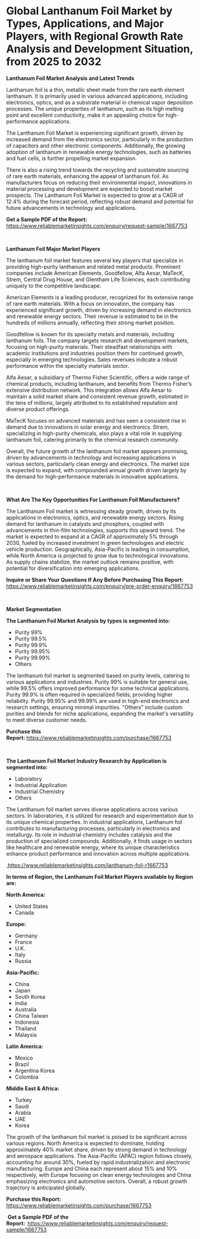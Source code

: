 <p><h1>Global Lanthanum Foil Market by Types, Applications, and Major Players, with Regional Growth Rate Analysis and Development Situation, from 2025 to 2032</h1></p><p><strong>Lanthanum Foil Market Analysis and Latest Trends</strong></p>
<p><p>Lanthanum foil is a thin, metallic sheet made from the rare earth element lanthanum. It is primarily used in various advanced applications, including electronics, optics, and as a substrate material in chemical vapor deposition processes. The unique properties of lanthanum, such as its high melting point and excellent conductivity, make it an appealing choice for high-performance applications.</p><p>The Lanthanum Foil Market is experiencing significant growth, driven by increased demand from the electronics sector, particularly in the production of capacitors and other electronic components. Additionally, the growing adoption of lanthanum in renewable energy technologies, such as batteries and fuel cells, is further propelling market expansion. </p><p>There is also a rising trend towards the recycling and sustainable sourcing of rare earth materials, enhancing the appeal of lanthanum foil. As manufacturers focus on reducing their environmental impact, innovations in material processing and development are expected to boost market prospects. The Lanthanum Foil Market is expected to grow at a CAGR of 12.4% during the forecast period, reflecting robust demand and potential for future advancements in technology and applications.</p></p>
<p><strong>Get a Sample PDF of the Report:&nbsp;</strong> <a href="https://www.reliablemarketinsights.com/enquiry/request-sample/1667753?utm_campaign=3314&utm_medium=2&utm_source=Github&utm_content=ia&utm_term=18042025&utm_id=lanthanum-foil">https://www.reliablemarketinsights.com/enquiry/request-sample/1667753</a></p>
<p>&nbsp;</p>
<p><strong>Lanthanum Foil Major Market Players</strong></p>
<p><p>The lanthanum foil market features several key players that specialize in providing high-purity lanthanum and related metal products. Prominent companies include American Elements, Goodfellow, Alfa Aesar, MaTecK, Strem, Central Drug House, and Glentham Life Sciences, each contributing uniquely to the competitive landscape.</p><p>American Elements is a leading producer, recognized for its extensive range of rare earth materials. With a focus on innovation, the company has experienced significant growth, driven by increasing demand in electronics and renewable energy sectors. Their revenue is estimated to be in the hundreds of millions annually, reflecting their strong market position.</p><p>Goodfellow is known for its specialty metals and materials, including lanthanum foils. The company targets research and development markets, focusing on high-purity materials. Their steadfast relationships with academic institutions and industries position them for continued growth, especially in emerging technologies. Sales revenues indicate a robust performance within the specialty materials sector.</p><p>Alfa Aesar, a subsidiary of Thermo Fisher Scientific, offers a wide range of chemical products, including lanthanum, and benefits from Thermo Fisher’s extensive distribution network. This integration allows Alfa Aesar to maintain a solid market share and consistent revenue growth, estimated in the tens of millions, largely attributed to its established reputation and diverse product offerings.</p><p>MaTecK focuses on advanced materials and has seen a consistent rise in demand due to innovations in solar energy and electronics. Strem, specializing in high-purity chemicals, also plays a vital role in supplying lanthanum foil, catering primarily to the chemical research community.</p><p>Overall, the future growth of the lanthanum foil market appears promising, driven by advancements in technology and increasing applications in various sectors, particularly clean energy and electronics. The market size is expected to expand, with compounded annual growth driven largely by the demand for high-performance materials in innovative applications.</p></p>
<p>&nbsp;</p>
<p><strong>What Are The Key Opportunities For Lanthanum Foil Manufacturers?</strong></p>
<p><p>The Lanthanum Foil market is witnessing steady growth, driven by its applications in electronics, optics, and renewable energy sectors. Rising demand for lanthanum in catalysts and phosphors, coupled with advancements in thin-film technologies, supports this upward trend. The market is expected to expand at a CAGR of approximately 5% through 2030, fueled by increased investment in green technologies and electric vehicle production. Geographically, Asia-Pacific is leading in consumption, while North America is projected to grow due to technological innovations. As supply chains stabilize, the market outlook remains positive, with potential for diversification into emerging applications.</p></p>
<p><strong>Inquire or Share Your Questions If Any Before Purchasing This Report:</strong> <a href="https://www.reliablemarketinsights.com/enquiry/pre-order-enquiry/1667753?utm_campaign=3314&utm_medium=2&utm_source=Github&utm_content=ia&utm_term=18042025&utm_id=lanthanum-foil">https://www.reliablemarketinsights.com/enquiry/pre-order-enquiry/1667753</a></p>
<p>&nbsp;</p>
<p><strong>Market Segmentation</strong></p>
<p><strong>The Lanthanum Foil Market Analysis by types is segmented into:</strong></p>
<p><ul><li>Purity 99%</li><li>Purity 99.5%</li><li>Purity 99.9%</li><li>Purity 99.95%</li><li>Purity 99.99%</li><li>Others</li></ul></p>
<p><p>The lanthanum foil market is segmented based on purity levels, catering to various applications and industries. Purity 99% is suitable for general use, while 99.5% offers improved performance for some technical applications. Purity 99.9% is often required in specialized fields, providing higher reliability. Purity 99.95% and 99.99% are used in high-end electronics and research settings, ensuring minimal impurities. "Others" include custom purities and blends for niche applications, expanding the market's versatility to meet diverse customer needs.</p></p>
<p><strong>Purchase this Report:&nbsp;</strong><a href="https://www.reliablemarketinsights.com/purchase/1667753?utm_campaign=3314&utm_medium=2&utm_source=Github&utm_content=ia&utm_term=18042025&utm_id=lanthanum-foil">https://www.reliablemarketinsights.com/purchase/1667753</a></p>
<p>&nbsp;</p>
<p><strong>The Lanthanum Foil Market Industry Research by Application is segmented into:</strong></p>
<p><ul><li>Laboratory</li><li>Industrial Application</li><li>Industrial Chemistry</li><li>Others</li></ul></p>
<p><p>The Lanthanum foil market serves diverse applications across various sectors. In laboratories, it is utilized for research and experimentation due to its unique chemical properties. In industrial applications, Lanthanum foil contributes to manufacturing processes, particularly in electronics and metallurgy. Its role in industrial chemistry includes catalysis and the production of specialized compounds. Additionally, it finds usage in sectors like healthcare and renewable energy, where its unique characteristics enhance product performance and innovation across multiple applications.</p></p>
<p><a href="https://www.reliablemarketinsights.com/lanthanum-foil-r1667753?utm_campaign=3314&utm_medium=2&utm_source=Github&utm_content=ia&utm_term=18042025&utm_id=lanthanum-foil">&nbsp;https://www.reliablemarketinsights.com/lanthanum-foil-r1667753</a></p>
<p><strong>In terms of Region, the Lanthanum Foil Market Players available by Region are:</strong></p>
<p>
    <p> <strong> North America: </strong>
        <ul>
            <li>United States</li>
            <li>Canada</li>
        </ul>
        </p> 
    <p> <strong> Europe: </strong>
        <ul>
            <li>Germany</li>
            <li>France</li>
            <li>U.K.</li>
            <li>Italy</li>
            <li>Russia</li>
        </ul>
        </p> 
    <p> <strong> Asia-Pacific: </strong>
        <ul>
            <li>China</li>
            <li>Japan</li>
            <li>South Korea</li>
            <li>India</li>
            <li>Australia</li>
            <li>China Taiwan</li>
            <li>Indonesia</li>
            <li>Thailand</li>
            <li>Malaysia</li>
        </ul>
        </p> 
    <p> <strong> Latin America: </strong>
        <ul>
            <li>Mexico</li>
            <li>Brazil</li>
            <li>Argentina Korea</li>
            <li>Colombia</li>
        </ul>
        </p> 
    <p> <strong> Middle East & Africa: </strong>
        <ul>
            <li>Turkey</li>
            <li>Saudi</li>
            <li>Arabia</li>
            <li>UAE</li>
            <li>Korea</li>
        </ul>
    </p>
    </p>
<p><p>The growth of the lanthanum foil market is poised to be significant across various regions. North America is expected to dominate, holding approximately 40% market share, driven by strong demand in technology and aerospace applications. The Asia-Pacific (APAC) region follows closely, accounting for around 30%, fueled by rapid industrialization and electronic manufacturing. Europe and China each represent about 15% and 10% respectively, with Europe focusing on clean energy technologies and China emphasizing electronics and automotive sectors. Overall, a robust growth trajectory is anticipated globally.</p></p>
<p><strong>Purchase this Report: </strong><a href="https://www.reliablemarketinsights.com/purchase/1667753?utm_campaign=3314&utm_medium=2&utm_source=Github&utm_content=ia&utm_term=18042025&utm_id=lanthanum-foil">https://www.reliablemarketinsights.com/purchase/1667753</a></p>
<p>&nbsp;<strong>Get a Sample PDF of the Report:&nbsp;&nbsp;</strong><a href="https://www.reliablemarketinsights.com/enquiry/request-sample/1667753?utm_campaign=3314&utm_medium=2&utm_source=Github&utm_content=ia&utm_term=18042025&utm_id=lanthanum-foil">https://www.reliablemarketinsights.com/enquiry/request-sample/1667753</a></p>
<p><strong></strong></p>
<p><p></p><p></p><p></p></p>